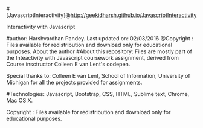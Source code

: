 #[JavascriptInteractivity]@http://geekidharsh.github.io/JavascriptInteractivity
  
Interactivity with Javascript

#author: 
Harshvardhan Pandey. Last updated on: 02/03/2016
@Copyright : Files available for redistribution and download only for educational purposes.
About the author
#About this repository: 
Files are mostly part of the Inteactivity with Javascript coursework assignment, derived from Course insctructor Colleen E van Lent's codepen. 

Special thanks to: Colleen E van Lent, School of Information, University of Michigan for all the projects provided for assignments. 

#Technologies: 
Javascript, Bootstrap, CSS, HTML, Sublime text, Chrome, Mac OS X. 

Copyright : Files available for redistribution and download only for educational purposes.

